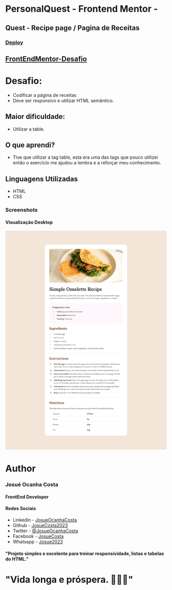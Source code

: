 # PersonalQuest - Frontend Mentor - 
## Quest - Recipe page / Pagina de Receitas

### [Deploy](https://josuecosta2023.github.io/PersonalQuest-recipe-page/)

## [FrontEndMentor-Desafio](https://www.frontendmentor.io/challenges/recipe-page-KiTsR8QQKm)

# Desafio: 
* Codificar a página de receitas
* Deve ser responsivo e utilizar HTML semântico.

## Maior dificuldade:
* Utilizar a table.

## O que aprendi?
* Tive que utilizar a tag table, esta era uma das tags que pouco utilizei então o exercício me ajudou a lembra e a reforçar meu conhecimento.

## Linguagens Utilizadas
* HTML
* CSS

### Screenshots
#### Visualização Desktop
![Desktop](./assets/images/desktop-design.jpg)

# Author
### Josué Ocanha Costa
#### FrontEnd Developer
#### Redes Sociais

- Linkedin - [JosueOcanhaCosta](https://www.linkedin.com/in/josue-ocanha-costa/)
- Github - [JosueCosta2023](https://github.com/JosueCosta2023)
- Twitter - [@JosueOcanhaCosta](https://twitter.com/josue_ocanha)
- Facebook - [JosueCosta](https://www.facebook.com/JosueOcanhaCosta2023)
- Whatsapp - [Josue2023](https://wa.me/5565996408371?text=Ol%C3%A1%2C+encontrei+seu+whatsapp+no+Github.+Gostaria+de+falar+sobre+seus+projetos.)

#### "Projeto simples e excelente para treinar responsividade, listas e tabelas do HTML."
# "Vida longa e próspera. 🖖🖖🖖"

